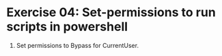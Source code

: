 # Exercise 04: Set-permissions to run scripts in powershell

1. Set permissions to Bypass for CurrentUser.

